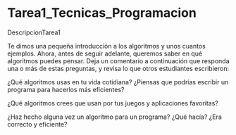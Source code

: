 # Tarea1_Tecnicas_Programacion
DescripcionTarea1

Te dimos una pequeña introducción a los algoritmos y unos cuantos ejemplos. Ahora, antes de seguir adelante, queremos saber en qué algoritmos puedes pensar.
Deja un comentario a continuación que responda una o más de estas preguntas, y revisa lo que otros estudiantes escribieron:

¿Qué algoritmos usas en tu vida cotidiana? ¿Piensas que podrías escribir un programa para hacerlos más eficientes?

¿Qué algoritmos crees que usan por tus juegos y aplicaciones favoritas?

¿Haz hecho alguna vez un algoritmo para un programa? ¿Qué hacía? ¿Era correcto y eficiente?
